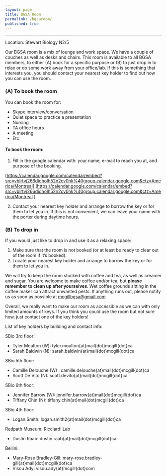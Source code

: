 ```yaml
---
layout: page
title: BGSA Room
permalink: /bgsaroom/
published: true
---
```


---
Location: Stewart Biology N2/5


Our BGSA room is a mix of lounge and work space.  We have a couple of couches as well as desks and chairs.  This room is available to all BGSA members, to either (A) book for a specific purpose or (B) to just drop in to relax or do some work away from your office/lab. If this is something that interests you, you should contact your nearest key holder to find out how you can use the room.


### (A)	To book the room

You can book the room for:

* Skype interview/conversation
* Quiet space to practice a presentation
* Nursing
* TA office hours
* A meeting
* Etc


#### To book the room:

1.	Fill in the google calendar with: your name, e-mail to reach you at, and purpose of the booking. 

[https://calendar.google.com/calendar/embed?src=vblrtvj266didholh52n2cv0hk%40group.calendar.google.com&ctz=America/Montreal] (https://calendar.google.com/calendar/embed?src=vblrtvj266didholh52n2cv0hk%40group.calendar.google.com&ctz=America/Montreal )

2.	Contact your nearest key holder and arrange to borrow the key or for them to let you in. If this is not convenient, we can leave your name with the porter during daytime hours.


### (B)	To drop in

If you would just like to drop in and use it as a relaxing space:

1. Make sure that the room is not booked (or at least be ready to clear out of the room if it’s booked).
2. Locate your nearest key holder and arrange to borrow the key or for them to let you in.

We will try to keep the room stocked with coffee and tea, as well as creamer and sugar.  You are welcome to make coffee and/or tea, but **please remember to clean up after yourselves**.  Wet coffee grounds sitting in the coffee maker can attract unwanted pests. If anything runs out, please notify us as soon as possible at mcgillbgsa@gmail.com

Overall, we really want to make our room as accessible as we can with only limited amounts of keys.  If you think you could use the room but not sure how, just contact one of the key holders!

List of key holders by building and contact info:

SBio 3rd floor: 

-	Tyler Moulton (W): tyler.moulton{at}mail{dot}mcgill{dot}ca
-	Sarah Baldwin (N): sarah.baldwin{at}mail{dot}mcgill{dot}ca

SBio 5th floor: 

-	Camille Delouche (W) : camille.delouche{at}mail{dot}mcgill{dot}ca
-	Scott De Vito (N): scott.devito{at}mail{dot}mcgill{dot}ca 

SBio 6th floor: 

-	Jennifer Barrow (W): jennifer.barrow{at}mail{dot}mcgill{dot}ca 
-	Tiffany Chin (N): tiffany.chin{at}mail{dot}mcgill{dot}ca

SBio 4th floor:
-	Logan Smith: logan.smith2{at}mail{dot}mcgill{dot}ca

Redpath Museum: Ricciardi Lab
-	Dustin Raab: dustin.raab{at}mail{dot}mcgill{dot}ca

Bellini:
-	Mary-Rose Bradley-Gill: mary-rose.bradley-gill{at}mail{dot}mcgill{dot}ca
-	Visou Ady: visou.ady{at}mcgill{dot}com
